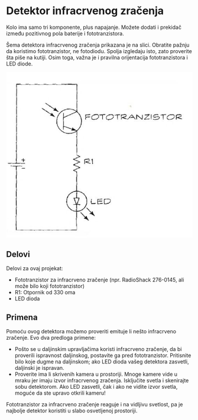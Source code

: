 # Detektor infracrvenog zračenja

Kolo ima samo tri komponente, plus napajanje. Možete dodati i prekidač između pozitivnog pola baterije i fototranzistora. 

Šema detektora infracrvenog zračenja prikazana je na slici. Obratite pažnju da koristimo fototranzistor, ne fotodiodu. Spolja izgledaju isto, zato proverite šta piše na kutiji. Osim toga, važna je i pravilna orijentacija fototranzistora i LED diode.

![](../slike/ir-kolo.jpg)

## Delovi

Delovi za ovaj projekat:
* Fototranzistor za infracrveno zračenje (npr. RadioShack 276-0145, ali može bilo koji fototranzistor)
* R1: Otpornik od 330 oma
* LED dioda

## Primena

Pomoću ovog detektora možemo proveriti emituje li nešto infracrveno zračenje. Evo dva predloga primene:
* Pošto se u daljinskim upravljačima koristi infracrveno zračenje, da bi proverili ispravnost daljinskog, postavite ga pred fototranzistor. Pritisnite bilo koje dugme na daljinskom; ako LED dioda vašeg detektora zasvetli, daljinski je ispravan.
* Proverite ima li skrivenih kamera u prostoriji. Mnoge kamere vide u mraku jer imaju izvor infracrvenog zračenja. Isključite svetla i skenirajte sobu detektorom. Ako LED zasvetli, čak i ako ne vidite izvor svetla, moguće da ste upravo otkrili kameru!

Fototranzistor za infracrveno zračenje reaguje i na vidljivu svetlost, pa je najbolje detektor koristiti u slabo osvetljenoj prostoriji.
